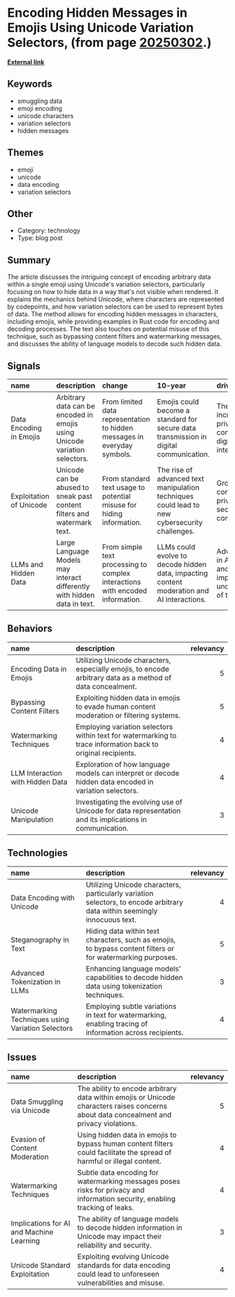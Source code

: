 # __Encoding Hidden Messages in Emojis Using Unicode Variation Selectors__, (from page [20250302](https://kghosh.substack.com/p/20250302).)

__[External link](https://paulbutler.org/2025/smuggling-arbitrary-data-through-an-emoji/)__



## Keywords

* smuggling data
* emoji encoding
* unicode characters
* variation selectors
* hidden messages

## Themes

* emoji
* unicode
* data encoding
* variation selectors

## Other

* Category: technology
* Type: blog post

## Summary

The article discusses the intriguing concept of encoding arbitrary data within a single emoji using Unicode's variation selectors, particularly focusing on how to hide data in a way that's not visible when rendered. It explains the mechanics behind Unicode, where characters are represented by codepoints, and how variation selectors can be used to represent bytes of data. The method allows for encoding hidden messages in characters, including emojis, while providing examples in Rust code for encoding and decoding processes. The text also touches on potential misuse of this technique, such as bypassing content filters and watermarking messages, and discusses the ability of language models to decode such hidden data.

## Signals

| name                    | description                                                                | change                                                                        | 10-year                                                                                       | driving-force                                                                    |   relevancy |
|:------------------------|:---------------------------------------------------------------------------|:------------------------------------------------------------------------------|:----------------------------------------------------------------------------------------------|:---------------------------------------------------------------------------------|------------:|
| Data Encoding in Emojis | Arbitrary data can be encoded in emojis using Unicode variation selectors. | From limited data representation to hidden messages in everyday symbols.      | Emojis could become a standard for secure data transmission in digital communication.         | The need for increased privacy and data concealment in digital interactions.     |           4 |
| Exploitation of Unicode | Unicode can be abused to sneak past content filters and watermark text.    | From standard text usage to potential misuse for hiding information.          | The rise of advanced text manipulation techniques could lead to new cybersecurity challenges. | Growing concerns over privacy and data security in digital communications.       |           5 |
| LLMs and Hidden Data    | Large Language Models may interact differently with hidden data in text.   | From simple text processing to complex interactions with encoded information. | LLMs could evolve to decode hidden data, impacting content moderation and AI interactions.    | Advancements in AI capabilities and the need for improved understanding of text. |           3 |

## Behaviors

| name                             | description                                                                                                  |   relevancy |
|:---------------------------------|:-------------------------------------------------------------------------------------------------------------|------------:|
| Encoding Data in Emojis          | Utilizing Unicode characters, especially emojis, to encode arbitrary data as a method of data concealment.   |           5 |
| Bypassing Content Filters        | Exploiting hidden data in emojis to evade human content moderation or filtering systems.                     |           5 |
| Watermarking Techniques          | Employing variation selectors within text for watermarking to trace information back to original recipients. |           4 |
| LLM Interaction with Hidden Data | Exploration of how language models can interpret or decode hidden data encoded in variation selectors.       |           4 |
| Unicode Manipulation             | Investigating the evolving use of Unicode for data representation and its implications in communication.     |           3 |

## Technologies

| name                                              | description                                                                                                               |   relevancy |
|:--------------------------------------------------|:--------------------------------------------------------------------------------------------------------------------------|------------:|
| Data Encoding with Unicode                        | Utilizing Unicode characters, particularly variation selectors, to encode arbitrary data within seemingly innocuous text. |           4 |
| Steganography in Text                             | Hiding data within text characters, such as emojis, to bypass content filters or for watermarking purposes.               |           5 |
| Advanced Tokenization in LLMs                     | Enhancing language models' capabilities to decode hidden data using tokenization techniques.                              |           3 |
| Watermarking Techniques using Variation Selectors | Employing subtle variations in text for watermarking, enabling tracing of information across recipients.                  |           4 |

## Issues

| name                                     | description                                                                                                                             |   relevancy |
|:-----------------------------------------|:----------------------------------------------------------------------------------------------------------------------------------------|------------:|
| Data Smuggling via Unicode               | The ability to encode arbitrary data within emojis or Unicode characters raises concerns about data concealment and privacy violations. |           5 |
| Evasion of Content Moderation            | Using hidden data in emojis to bypass human content filters could facilitate the spread of harmful or illegal content.                  |           4 |
| Watermarking Techniques                  | Subtle data encoding for watermarking messages poses risks for privacy and information security, enabling tracking of leaks.            |           4 |
| Implications for AI and Machine Learning | The ability of language models to decode hidden information in Unicode may impact their reliability and security.                       |           3 |
| Unicode Standard Exploitation            | Exploiting evolving Unicode standards for data encoding could lead to unforeseen vulnerabilities and misuse.                            |           4 |